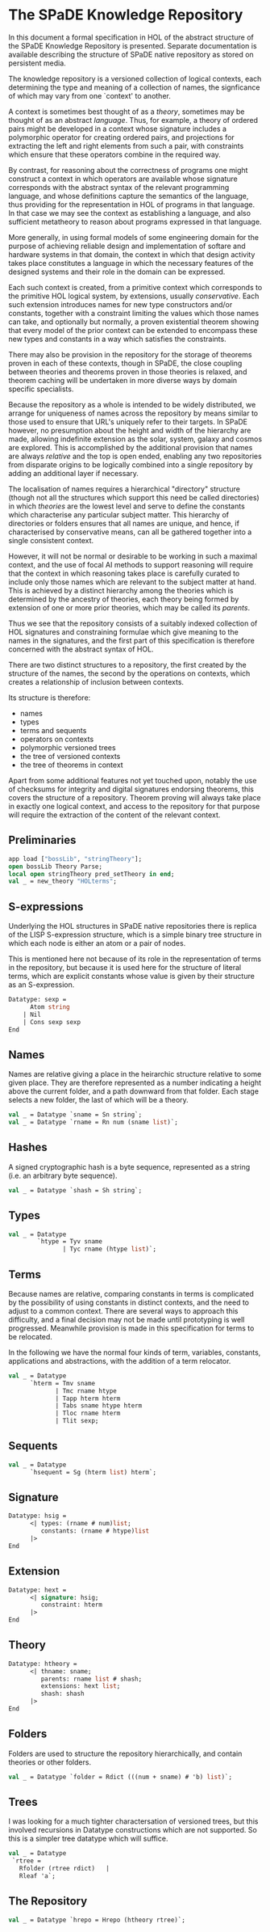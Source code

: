 # The SPaDE Knowledge Repository

In this document a formal specification in HOL of the abstract structure of the SPaDE Knowledge Repository is presented.
Separate documentation is available describing the structure of SPaDE native repository as stored on persistent media.

The knowledge repository is a versioned collection of logical contexts, each determining the type and meaning of a collection of names, the signficance of which may vary from one `context' to another.

A context is sometimes best thought of as a *theory*, sometimes may be thought of as an abstract *language*.
Thus, for example, a theory of ordered pairs might be developed in a context whose signature includes a polymorphic operator for creating ordered pairs, and projections for extracting the left and right elements from such a pair, with constraints which ensure that these operators combine in the required way.

By contrast, for reasoning about the correctness of programs one might construct a context in which operators are available whose signature corresponds with the abstract syntax of the relevant programming language, and whose definitions capture the semantics of the language, thus providing for the representation in HOL of programs in that language.
In that case we may see the context as establishing a language, and also sufficient metatheory to reason about programs expressed in that language.

More generally, in using formal models of some engineering domain for the purpose of achieving reliable design and implementation of softare and hardware systems in that domain, the context in which that design activity takes place constitutes a language in which the necessary features of the designed systems and their role in the domain can be expressed.

Each such context is created, from a primitive context which corresponds to the primitive HOL logical system, by extensions, usually *conservative*.
Each such extension introduces names for new type constructors and/or constants, together with a constraint limiting the values which those names can take, and optionally but normally, a proven existential theorem showing that every model of the prior context can be extended to encompass these new types and constants in a way which satisfies the constraints.

There may also be provision in the repository for the storage of theorems proven in each of these contexts, though in SPaDE, the close coupling between theories and theorems proven in those theories is relaxed, and theorem caching will be undertaken in more diverse ways by domain specific specialists.

Because the repository as a whole is intended to be widely distributed, we arrange for uniqueness of names across the repository by means similar to those used to ensure that URL's uniquely refer to their targets.
In SPaDE however, no presumption about the height and width of the hierarchy are made, allowing indefinite extension as the solar, system, galaxy and cosmos are explored.
This is accomplished by the additional provision that names are always *relative* and the top is open ended, enabling any two repositories from disparate origins to be logically combined into a single repository by adding an additional layer if necessary.

The localisation of names requires a hierarchical "directory" structure (though not all the structures which support this need be called directories) in which *theories* are the lowest level and serve to define the constants which characterise any particular subject matter.
This hierarchy of directories or folders ensures that all names are unique, and hence, if characterised by conservative means, can all be gathered together into a single consistent context.

However, it will not be normal or desirable to be working in such a maximal context, and the use of focal AI methods to support reasoning will require that the context in which reasoning takes place is carefully curated to include only those names which are relevant to the subject matter at hand.
This is achieved by a distinct hierarchy among the theories which is determined by the ancestry of theories, each theory being formed by extension of one or more prior theories, which may be called its *parents*.

Thus we see that the repository consists of a suitably indexed collection of HOL signatures and constraining formulae which give meaning to the names in the signatures, and the first part of this specification is therefore concerned with the abstract syntax of HOL.

There are two distinct structures to a repository, the first created by the structure of the names, the second by the operations on contexts, which creates a relationship of inclusion between contexts.

Its structure is therefore:

- names
- types
- terms and sequents
- operators on contexts
- polymorphic versioned trees
- the tree of versioned contexts
- the tree of theorems in context

Apart from some additional features not yet touched upon, notably the use of checksums for integrity and digital signatures endorsing theorems, this covers the structure of a repository.
Theorem proving will always take place in exactly one logical context, and access to the repository for that purpose will require the extraction of the content of the relevant context.

## Preliminaries

```sml
app load ["bossLib", "stringTheory"];
open bossLib Theory Parse;
local open stringTheory pred_setTheory in end;
val _ = new_theory "HOLterms";
```

## S-expressions

Underlying the HOL structures in SPaDE native repositories there is replica of the LISP S-expression structure, which is a simple binary tree structure in which each node is either an atom or a pair of nodes.

This is mentioned here not because of its role in the representation of terms in the repository, but because it is used here for the structure of literal terms, which are explicit constants whose value is given by their structure as an S-expression.

```sml
Datatype: sexp =
      Atom string
    | Nil
    | Cons sexp sexp
End
```

## Names

Names are relative giving a place in the heirarchic structure relative to some given place.
They are therefore represented as a number indicating a height above the current folder, and a path downward from that folder.
Each stage selects a new folder, the last of which will be a theory.

```sml
val _ = Datatype `sname = Sn string`;
val _ = Datatype `rname = Rn num (sname list)`;
```

## Hashes

A signed cryptographic hash is a byte sequence, represented as a string (i.e. an arbitrary byte sequence).

```sml
val _ = Datatype `shash = Sh string`;
```

## Types

```sml
val _ = Datatype
        `htype = Tyv sname
               | Tyc rname (htype list)`;
```

## Terms

Because names are relative, comparing constants in terms is complicated by the possibility of using constants in distinct contexts, and the need to adjust to a common context.
There are several ways to approach this difficulty, and a final decision may not be made until prototyping is well progressed.
Meanwhile provision is made in this specification for terms to be relocated.

In the following we have the normal four kinds of term, variables, constants, applications and abstractions, with the addition of a term relocator.

```sml
val _ = Datatype
      `hterm = Tmv sname
             | Tmc rname htype
             | Tapp hterm hterm
             | Tabs sname htype hterm
             | Tloc rname hterm
             | Tlit sexp;             
```

## Sequents

```sml
val _ = Datatype
      `hsequent = Sg (hterm list) hterm`;
```

## Signature

```sml
Datatype: hsig =
      <| types: (rname # num)list;
         constants: (rname # htype)list
      |>
End
```

## Extension

```sml
Datatype: hext =
      <| signature: hsig;
         constraint: hterm
      |>
End
```

## Theory

```sml
Datatype: htheory =
      <| thname: sname;
         parents: rname list # shash;
         extensions: hext list;
         shash: shash
      |>
End
```

## Folders

Folders are used to structure the repository hierarchically, and contain theories or other folders.

```sml
val _ = Datatype `folder = Rdict (((num + sname) # 'b) list)`;
```

## Trees

I was looking for a much tighter charactersation of versioned trees, but this involved recursions in Datatype constructions which are not supported.
So this is a simpler tree datatype which will suffice.

```sml
val _ = Datatype
 `rtree =
   Rfolder (rtree rdict)   |
   Rleaf 'a`;
```

## The Repository

```sml
val _ = Datatype `hrepo = Hrepo (htheory rtree)`;
```
